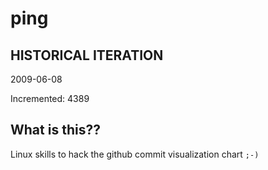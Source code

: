 # ping

## HISTORICAL ITERATION
2009-06-08

Incremented: 4389

## What is this?? 
Linux skills to hack the github commit visualization chart `;-)`
